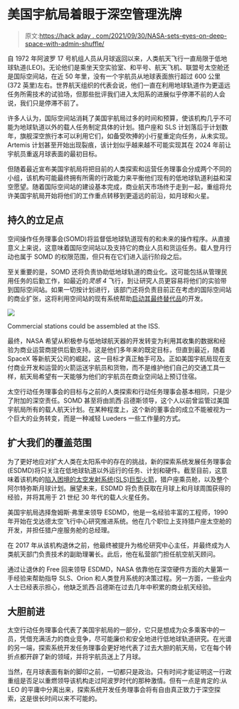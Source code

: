 # 美国宇航局着眼于深空管理洗牌

> 原文:[https://hack aday . com/2021/09/30/NASA-sets-eyes-on-deep-space-with-admin-shuffle/](https://hackaday.com/2021/09/30/nasa-sets-eyes-on-deep-space-with-admin-shuffle/)

自 1972 年阿波罗 17 号机组人员从月球返回以来，人类航天飞行一直局限于低地球轨道(LEO)。无论他们是乘坐天空实验室、和平号、航天飞机、联盟号太空舱还是国际空间站，在近 50 年里，没有一个宇航员从地球表面旅行超过 600 公里(372 英里)左右。世界航天组织的代表会说，他们一直在利用地球轨道作为更遥远任务所需技术的试验场，但那些批评我们进入太阳系的进展似乎停滞不前的人会说，我们只是停滞不前了。

许多人认为，国际空间站消耗了美国宇航局过多的时间和预算，使该机构几乎不可能为地球轨道以外的载人任务制定具体的计划。猎户座和 SLS 计划落后于计划数年，旗舰深空旅行本可以利用它们，如备受吹捧的小行星重定向任务，从未实现。Artemis 计划甚至开始出现裂痕，该计划似乎越来越不可能实现其在 2024 年前让宇航员重返月球表面的最初目标。

但随着最近宣布美国宇航局将把目前的人类探索和运营任务理事会分成两个不同的小组，该机构可能最终拥有所需的行政能力来平衡他们现有的低地球轨道利益和深空愿望。随着国际空间站的建设基本完成，商业航天市场终于走到一起，重组将允许美国宇航局开始将他们的工作重点转移到更遥远的前沿，如月球和火星。

## 持久的立足点

空间操作任务理事会(SOMD)将监督低地球轨道现有的和未来的操作程序。从直接意义上来说，这意味着国际空间站以及支持它的商业人员和货运任务。载人登月行动也属于 SOMD 的权限范围，但只有在它们进入运行阶段之后。

至关重要的是，SOMD 还将负责协助低地球轨道的商业化。这可能包括从管理民用任务的后勤工作，如最近的*灵感 4* 飞行，到让研究人员更容易将他们的实验带到国际空间站。如果一切按计划进行，该部门还将负责目前正在考虑的国际空间站的商业扩张，这将利用空间站的现有系统帮助[启动其最终替代品](https://hackaday.com/2020/03/03/expanding-and-eventually-replacing-the-international-space-station/)的开发。

[![](../Images/a7182962a959a2bd44c40826684c12d9.png)](https://hackaday.com/wp-content/uploads/2020/02/axiom_freeflying.jpg)

Commercial stations could be assembled at the ISS.

最终，NASA 希望从积极参与低地球航天器的开发转变为利用其收集的数据和经验为商业运营商提供后勤支持。这是他们多年来的既定目标，但直到最近，随着 SpaceX 等新航天公司的崛起，这一目标才真正触手可及。正如美国宇航局现在支付商业开发和运营的火箭运送宇航员和货物，而不是维护他们自己的交通工具一样，航天局希望有一天能够为他们的宇航员在商业空间站上预订住宿。

太空行动任务理事会的目标与之前的人类探索和行动任务理事会基本相同，只是少了附加的深空责任。SOMD 甚至将由凯西·吕德斯领导，这个人以前曾监管过美国宇航局所有的载人航天计划。在某种程度上，这个新的董事会的成立不能被视为一个巨大的业务转变，而是一种减轻 Lueders 一些工作量的方式。

## 扩大我们的覆盖范围

为了更好地应对扩大人类在太阳系中的存在的挑战，新的探索系统发展任务理事会(ESDMD)将只关注在低地球轨道以外运行的任务、计划和硬件。截至目前，这意味着该机构的[陷入困境的太空发射系统(SLS)巨型火箭](https://hackaday.com/2021/01/25/failed-test-could-further-delay-nasas-troubled-sls-rocket/)，猎户座乘员舱，以及整个阿尔特弥斯月球计划。展望未来，ESDMD 将负责获取在月球上和月球周围获得的经验，并将其用于 21 世纪 30 年代的载人火星任务。

美国宇航局选择詹姆斯·弗里来领导 ESDMD，他是一名经验丰富的工程师，1990 年开始在戈达德太空飞行中心研究推进系统。他在几个职位上支持猎户座太空舱的开发，并担任猎户座服务舱的总经理。

在 2017 年从该机构退休之前，他最终被提升为格伦研究中心主任，并最终成为人类航天部门负责技术的副助理署长。此后，他在私营部门担任航空航天顾问。

通过让退休的 Free 回来领导 ESDMD，NASA 依靠他在深空硬件方面的大量第一手经验来帮助指导 SLS、Orion 和人类登月系统的决策过程。另一方面，一些业内人士已经表示担心，他缺乏凯西·吕德斯在过去几年中积累的商业航天经验。

## 大胆前进

太空行动任务理事会代表了美国宇航局的一部分，它只是想成为众多乘客中的一员，凭借充满活力的商业竞争，尽可能廉价和安全地进行低地球轨道研究。在光谱的另一端，探索系统开发任务理事会更好地代表了过去大胆的航天局，它在每个转折点都开辟了新的领域，并将宇航员送上了月球。

当然，在月球表面有新的脚印之前，一切都只是政治。只有时间才能证明这一行政重组是否足以重燃领导该机构走过阿波罗时代的那种激情。但有一点是肯定的:从 LEO 的平庸中分离出来，探索系统开发任务理事会将有自由真正致力于深空探索，这是很长时间以来不可能的。